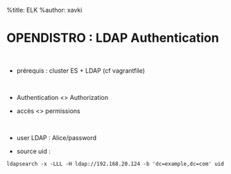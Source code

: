 %title: ELK
%author: xavki


# OPENDISTRO :  LDAP Authentication


<br>


* prérequis : cluster ES + LDAP (cf vagrantfile)


<br>


* Authentication <> Authorization

* accès <> permissions

<br>


* user LDAP : Alice/password

* source uid :

```
ldapsearch -x -LLL -H ldap://192.168.20.124 -b 'dc=example,dc=com' uid

```
